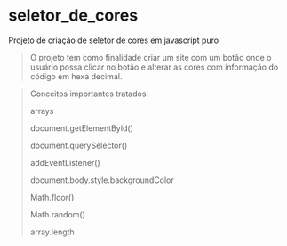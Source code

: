 # seletor_de_cores
 Projeto de criação de seletor de cores em javascript puro

> O projeto tem como finalidade criar um site com um botão onde o usuário possa clicar no botão e alterar as cores com informação do código em hexa decimal. 

> Conceitos importantes tratados:
>
>  arrays 
>
> document.getElementById() 
>
> document.querySelector() 
>
> addEventListener() 
>
> document.body.style.backgroundColor 
>
> Math.floor() 
>
> Math.random() 
>
> array.length
